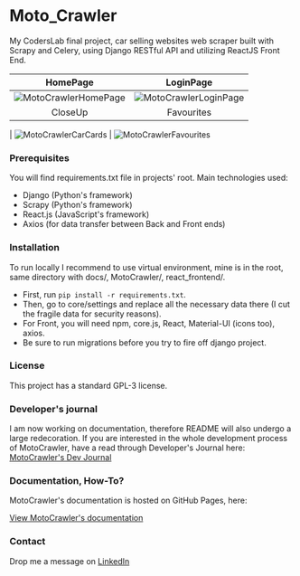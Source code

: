 # Moto_Crawler
My CodersLab final project, car selling websites web scraper built with Scrapy and Celery, using Django RESTful API 
and utilizing ReactJS Front End.

HomePage                   |  LoginPage
:-------------------------------------------------------:|:----------------------------------------------:
![MotoCrawlerHomePage](https://snipboard.io/OkDHWI.jpg)  |  ![MotoCrawlerLoginPage](https://snipboard.io/XQDLtz.jpg)
CloseUp                |  Favourites
|
![MotoCrawlerCarCards](https://snipboard.io/Fn6hzH.jpg)  |  ![MotoCrawlerFavourites](https://snipboard.io/h9TVfC.jpg)

### Prerequisites
You will find requirements.txt file in projects' root. Main technologies used:
* Django (Python's framework)
* Scrapy (Python's framework)
* React.js (JavaScript's framework)
* Axios (for data transfer between Back and Front ends)

### Installation
To run locally I recommend to use virtual environment, mine is in the root, same directory with docs/, MotoCrawler/, 
react_frontend/. 
* First, run `pip install -r requirements.txt`. 
* Then, go to core/settings and replace all the 
necessary data there (I cut the fragile data for security reasons).
* For Front, you will need npm, core.js, React, Material-UI (icons too), axios.
* Be sure to run migrations before you try to fire off django project.

### License
This project has a standard GPL-3 license.

### Developer's journal
I am now working on documentation, therefore README will also undergo a large redecoration.
If you are interested in the whole development process of MotoCrawler, have a read through Developer's Journal
here: [MotoCrawler's Dev Journal](https://github.com/PSarapata/Moto_Crawler/blob/main/dev_journal.txt)

### Documentation, How-To?
MotoCrawler's documentation is hosted on GitHub Pages, here:

[View MotoCrawler's documentation](https://psarapata.github.io/Moto_Crawler/)

### Contact
Drop me a message on [LinkedIn](https://www.linkedin.com/in/pawel-sarapata-560524157)